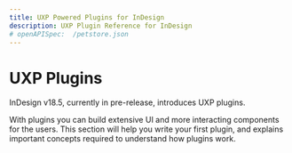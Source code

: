 ```yaml
---
title: UXP Powered Plugins for InDesign
description: UXP Plugin Reference for InDesign
# openAPISpec:  /petstore.json
--- 
```


# UXP Plugins

InDesign v18.5, currently in pre-release, introduces UXP plugins.

With plugins you can build extensive UI and more interacting components for the users. This section will help you write your first plugin, and explains important concepts required to understand how plugins work. 




<!-- 
//TODO
Pre req - read introduction -> Scripts & Plugins
Remind developers to check fundamentals, whats new section 
-->

